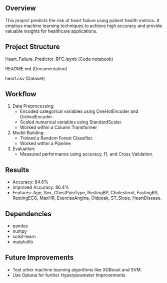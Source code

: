 ##  Overview
This project predicts the risk of heart failure using patient health metrics. It employs machine learning techniques to achieve high accuracy and provide valuable insights for healthcare applications.

##  Project Structure
Heart_Failure_Predictor_RFC.ipynb  (Code notebook)

README.md  (Documentation)

heart.csv  (Dataset)

##  Workflow
1. Data Preprocessing:
   - Encoded categorical variables using OneHotEncoder and OrdinalEncoder.
   - Scaled numerical variables using StandardScaler.
   - Worked within a Column Transformer
2. Model Building:
   - Trained a Random Forest Classifier.
   - Worked within a Pipeline
3. Evaluation:
   - Measured performance using accuracy, f1, and Cross Validation.

##  Results
- Accuracy: 84.6%
- Improved Accuracy: 86.4%
- Features: Age,	Sex,	ChestPainType,	RestingBP,	Cholesterol,	FastingBS,	RestingECG,	MaxHR, ExerciseAngina, Oldpeak,	ST_Slope, HeartDisease.

##  Dependencies
- pandas
- numpy
- scikit-learn
- matplotlib

##  Future Improvements
- Test other machine learning algorithms like XGBoost and SVM.
- Use Optuna for further Hyperparameter Improvements.
